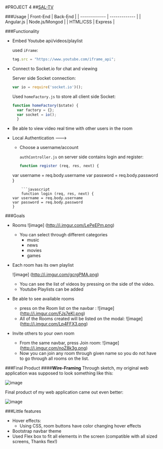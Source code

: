 #PROJECT 4 
##[SAL-TV](http://sal-tv.herokuapp.com)

###Usage
| Front-End  | Back-End |
| ------------- | ------------- |
| Angular.js  | Node.js/Mongod |
| HTML/CSS  | Express  |


###Functionality
- Embed Youtube api/videos/playlist

  used `iFrame`:
  
  ```javascript
  tag.src = "https://www.youtube.com/iframe_api";
  ```

- Connect to Socket.io for chat and viewing 

	Server side Socket connection:
	
  ```javascript
  var io = require('socket.io')();
  ```
  Used `homeFactory.js` to store all client side Socket:
  
  ```javascript
  function homeFactory($state) {
    var factory = {};
    var socket = io();
    }
    ```
  
- Be able to view video real time with other users in the room
- Local Authentication --->
	- Choose a username/account
		
		`authController.js` on server side contains login and register:
		
		```javascript
		function register (req, res, next) {
	var username = req.body.username
	var password = req.body.password
	}
	```
		```javascript
		function login (req, res, next) {
	var username = req.body.username
	var password = req.body.password
	}
	```

###Goals
- Rooms
	![image]
	(http://i.imgur.com/LePeEPm.png)
	- You can select through different categories 
		- music
		- news
		- movies
		- games

- Each room has its own playlist

	![image]
	(http://i.imgur.com/gcrgPMA.png)
	- You can see the list of videos by pressing on the side of the video.
	- Youtube Playlists can be added

- Be able to see available rooms
	- press on the Room list on the navbar :
	![image]
	(http://i.imgur.com/FJs7eKl.png)
	- All of the Rooms created will be listed on the modal:
	![image]
	(http://i.imgur.com/Lp4FFX3.png)
	
- Invite others to your own room
	- From the same navbar, press Join room: 
	![image]
	(http://i.imgur.com/noZ8k3g.png)
	- Now you can join any room through given name so you do not have to go through all rooms on the list.

###Final Product
####**Wire-Framing**
Through sketch, my original web application was supposed to look something like this: 

![image](http://i.imgur.com/BDSMm4m.png)

Final product of my web application came out even better: 

![image](http://i.imgur.com/ffRskyQ.jpg)

###Little features
- Hover effects: 
	- Using CSS, room buttons have color changing hover effects
- Bootstrap navbar theme
- Used Flex box to fit all elements in the screen (compatible with all sized screens, Thanks flex!)
	